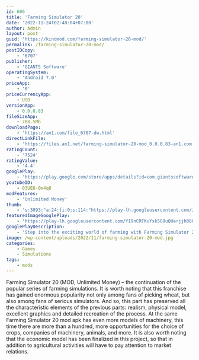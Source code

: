 ```yaml
---
id: 606
title: 'Farming Simulator 20'
date: '2022-11-24T02:48:04+07:00'
author: Admin
layout: post
guid: 'https://kindmod.com/farming-simulator-20-mod/'
permalink: /farming-simulator-20-mod/
postIDCopy:
    - '6707'
publisher:
    - 'GIANTS Software'
operatingSystem:
    - 'Android 7.0'
priceApp:
    - '0'
priceCurrencyApp:
    - USD
versionApp:
    - 0.0.0.83
fileSizeApp:
    - 708.5Mb
downloadPage:
    - 'https://an1.com/file_6707-dw.html'
directLinkFile:
    - 'https://files.an1.net/farming-simulator-20-mod_0.0.0.83-an1.com.apk'
ratingCount:
    - '7524'
ratingValue:
    - '4.4'
googlePlay:
    - 'https://play.google.com/store/apps/details?id=com.giantssoftware.fs20.google'
youtubeID:
    - 03UE8-0m4q8
modFeatures:
    - 'Unlimited Money'
thumb:
    - 's:3093:"a:24:{i:0;s:114:"https://play-lh.googleusercontent.com/JUJJgH2QWLEQJbdm0cCtlaoQhOL2P-j9ela1qOM4XzSy_Wxr_1Emv9WuFsmo2aAqGA=w526-h296";i:1;s:116:"https://play-lh.googleusercontent.com/PPFDMgsr2EkJx0coqgjvqtJGzANFc0SglSTtuJSKg2v65hUJdgAku4ju56y_eMiFZd9-=w526-h296";i:2;s:116:"https://play-lh.googleusercontent.com/SqjmHrGnFK7YY1_JTOBhDWC76GUZv9vJKMPoFkNP7KcnD1wmzDtVPzMxUkfZIcTeLIlA=w526-h296";i:3;s:116:"https://play-lh.googleusercontent.com/fOxJa7ToyA60uHhq4J1aWXqeFQt_M2kckS2ORaVwmINriruw3Qu06cDCJmC9RpF9uYsD=w526-h296";i:4;s:116:"https://play-lh.googleusercontent.com/vcvTmF0aL48kcYG3IDNOet49qf9vfEidjD9k_FRNehNTbByGIryioei6jBrjPjbOq1-A=w526-h296";i:5;s:115:"https://play-lh.googleusercontent.com/dEq94vjFwhAEOyCj2CtXN1Dc6nOF7AXpxQAJBNE3YLfMPh-XWZtLtTkeTQOxtYKLC8k=w526-h296";i:6;s:114:"https://play-lh.googleusercontent.com/3dR6TWBXSDz_ItoKgOQU9VaAIRcT7vR2q8Ee1clhTxlh76F_ONrcmZEXZeEx23kMDw=w526-h296";i:7;s:114:"https://play-lh.googleusercontent.com/n97AVf6NIA6uNpGN-2ot_2G77x2xClKionFaimM8npNdfPyboVYbWNZXxnumsEgYFg=w526-h296";i:8;s:116:"https://play-lh.googleusercontent.com/MQETb9b59HjQmWK5Novk4R22GrLNlDIlet6_sgrYTtaLU7dbRe9tNR0Fw9JyI63931YT=w526-h296";i:9;s:114:"https://play-lh.googleusercontent.com/SGv_xUJd5nuHRuqp7ZmJJ6Bg9b_wMy9q5ckdH0t3s6nuKk_THJ072rV0HdSk972bRg=w526-h296";i:10;s:116:"https://play-lh.googleusercontent.com/aJuiLPXX7wf49rt_svTSY8ybcA3J8f7G2Ht2ixzk-aOwhrpsZCb3mFxjlNxnYONX8DTQ=w526-h296";i:11;s:115:"https://play-lh.googleusercontent.com/vCII2qIILHA4U7fpoLJHVeyK27uPVeAjPVmAOe2GNPXCRIAeG2Qz5WDJF6kT92FmXOA=w526-h296";i:12;s:116:"https://play-lh.googleusercontent.com/1SAtClmJ4HQs30BBuPEOLoadA6WRQZAUCDS2AIS8LKlo7XDohyFKHXxl-OTqWiLypA3F=w526-h296";i:13;s:115:"https://play-lh.googleusercontent.com/3Ci65N8iiyAXyQeuvLj09kuVJ3z5xFcfoKKDSvglMmwDRuLa94r2O9Rzr7H2NXQteDM=w526-h296";i:14;s:115:"https://play-lh.googleusercontent.com/P6KUH048UoTXTDaRsEIdcEQrujqbA9aCcLh5YLg4AYfiS1Uh40txNk-_rqnOtL5nhWg=w526-h296";i:15;s:114:"https://play-lh.googleusercontent.com/tFCTDZRTrSkUbRoTWJr4tU58DGTN9ra9eAhq2pvjH0V0MEJVX6BeR3uRPS9KEpK5yA=w526-h296";i:16;s:114:"https://play-lh.googleusercontent.com/26M-GYkV0twiu4pzJIzUwDyc__qaPt00WTK0GsHnXYcVrMQxt6LXzPYTJeEKJQDvWg=w526-h296";i:17;s:115:"https://play-lh.googleusercontent.com/0QVYSjf_Rx7qwfIqssGEPJrty2rfudlSBbWgCLdsIHrzN8sE8ZUpMnWKcyBJt9f8j_I=w526-h296";i:18;s:115:"https://play-lh.googleusercontent.com/6WuozPlQmq4PZnN5ZtbwnCuV2uoZHJa5I0HS4kBd2MI-J0GOGHAyOJYOdLxxzONp42M=w526-h296";i:19;s:115:"https://play-lh.googleusercontent.com/wZaAuakiZPMPQW8F6xuuc14T5Mjt89KVSlPWOZCIaZf1nT-1ttafQ8-E8RHFVZ_oIPg=w526-h296";i:20;s:114:"https://play-lh.googleusercontent.com/jv35E2ZJk3sPwK-h9frcfuFhtqSb0RliyIGkurikffWDs-gca7g9wX2bax9DMXb6Uw=w526-h296";i:21;s:115:"https://play-lh.googleusercontent.com/9O6jO3KKFZEXmT5bGB_uJNmwIV7tRXxp_mYIzJ9fAXHgjqpBcXz-8W9aY4W47esQYMY=w526-h296";i:22;s:116:"https://play-lh.googleusercontent.com/1laVyPhY-ftQUhYBJQBxdKA5QAGQ_-y_SXZ2A-rRbXj1VCx8DvpqkNyn5cBSNDT8JG1k=w526-h296";i:23;s:114:"https://play-lh.googleusercontent.com/u6U0wXsL7fOx1Fotn0towL7BPQTph2-yURnYMYnSr4lD4DE_Co17-t5CijzltBcMEg=w526-h296";}";'
featuredImageGooglePlay:
    - 'https://play-lh.googleusercontent.com/Y19nCRFKuYsk5G9uQHarjjh88U3ikKOdm4JmdQEPREnKhlKXwdfWFVF9E6cS729zAg'
googlePlayDescription:
    - 'Step into the exciting world of farming with Farming Simulator 20! Harvest many different crops, tend to your livestock of pigs, cows, and sheep, and now ride your own horses, letting you explore the vast land around your farm in a brand-new way. Sell your products in a dynamic market to earn money which you can invest in additional machinery and the expansion of your farm.. In Farming Simulator 20 you take control of over 100 vehicles and tools faithfully recreated from leading brands in the industry. For the first time on mobile platforms this includes John Deere, the largest agriculture machinery company in the world. Drive other famous farming brands such as Case IH, New Holland, Challenger, Fendt, Massey Ferguson, Valtra, Krone, Deutz-Fahr and many more.. Farming Simulator 20 features a new North American environment in which to develop and expand your farm. Enjoy many exciting farming activities, including new machinery and crops with cotton and oats.'
image: /wp-content/uploads/2022/11/farming-simulator-20-mod.jpg
categories:
    - Games
    - Simulations
tags:
    - mods
---
```


Farming Simulator 20 (MOD, Unlimited Money) – the continuation of the popular series of farming simulations. It is worth noting that this franchise has gained enormous popularity not only among fans of picking wheat, but also among fans of serious simulators. And so, this part has preserved all the characteristic elements of the previous parts: realism, physical model, excellent graphics and detailed recreation of the process. At the same Farming Simulator 20 mod apk has even more models of machinery, this time there are more than a hundred, more opportunities for the choice of crops, companies of machinery, animals, and more. It is also worth noting that the economic model has been finalized in this project, so that in addition to agricultural activities will have to pay attention to market relations.